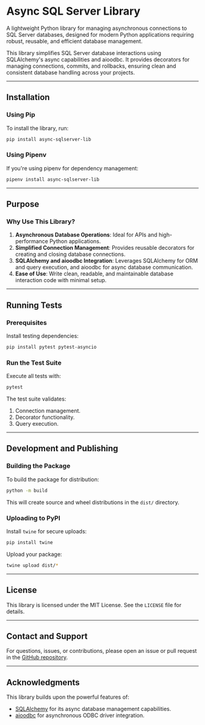 
# Async SQL Server Library

A lightweight Python library for managing asynchronous connections to SQL Server databases, designed for modern Python applications requiring robust, reusable, and efficient database management.

This library simplifies SQL Server database interactions using SQLAlchemy's async capabilities and aioodbc. It provides decorators for managing connections, commits, and rollbacks, ensuring clean and consistent database handling across your projects.

---

## Installation

### Using Pip
To install the library, run:
```bash
pip install async-sqlserver-lib
```

### Using Pipenv
If you're using pipenv for dependency management:
```bash
pipenv install async-sqlserver-lib
```

---

## Purpose

### Why Use This Library?
1. **Asynchronous Database Operations**: Ideal for APIs and high-performance Python applications.
2. **Simplified Connection Management**: Provides reusable decorators for creating and closing database connections.
3. **SQLAlchemy and aioodbc Integration**: Leverages SQLAlchemy for ORM and query execution, and aioodbc for async database communication.
4. **Ease of Use**: Write clean, readable, and maintainable database interaction code with minimal setup.

---

## Running Tests

### Prerequisites
Install testing dependencies:
```bash
pip install pytest pytest-asyncio
```

### Run the Test Suite
Execute all tests with:
```bash
pytest
```

The test suite validates:
1. Connection management.
2. Decorator functionality.
3. Query execution.

---

## Development and Publishing

### Building the Package
To build the package for distribution:
```bash
python -m build
```

This will create source and wheel distributions in the `dist/` directory.

### Uploading to PyPI
Install `twine` for secure uploads:
```bash
pip install twine
```

Upload your package:
```bash
twine upload dist/*
```

---

## License

This library is licensed under the MIT License. See the `LICENSE` file for details.

---

## Contact and Support

For questions, issues, or contributions, please open an issue or pull request in the [GitHub repository](https://github.com/brandaolu94s/async-sqlserver-lib).

---

## Acknowledgments

This library builds upon the powerful features of:
- [SQLAlchemy](https://www.sqlalchemy.org/) for its async database management capabilities.
- [aioodbc](https://github.com/aio-libs/aioodbc) for asynchronous ODBC driver integration.
